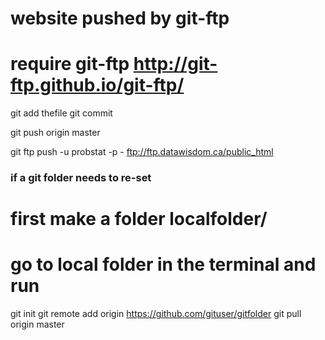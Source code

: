 # website pushed by git-ftp 
# require git-ftp http://git-ftp.github.io/git-ftp/

git add thefile
git commit

git push origin master


git ftp push -u probstat -p - ftp://ftp.datawisdom.ca/public_html


### if a git folder needs to re-set

# first make a folder localfolder/
# go to local folder in the terminal and run
git init
git remote add origin https://github.com/gituser/gitfolder
git pull origin master

